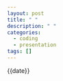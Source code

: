 ```yaml
---
layout: post
title: " "
description: " "
categories:
  - coding
  - presentation
tags: []
---
```

{{date}}
